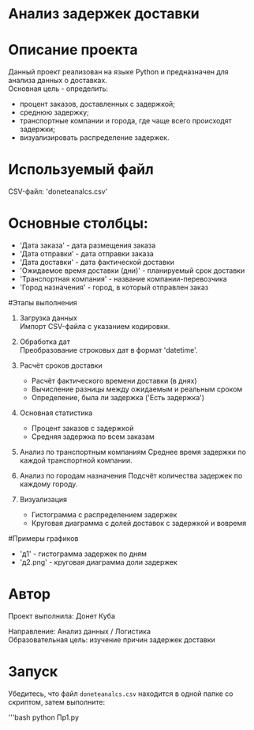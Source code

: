 # Анализ задержек доставки
# Описание проекта
Данный проект реализован на языке Python и предназначен для анализа данных о доставках.  
Основная цель - определить:
- процент заказов, доставленных с задержкой;
- среднюю задержку;
- транспортные компании и города, где чаще всего происходят задержки;
- визуализировать распределение задержек.

# Используемый файл
CSV-файл: 'doneteanalcs.csv'  

# Основные столбцы:
- 'Дата заказа' - дата размещения заказа
- 'Дата отправки' - дата отправки заказа
- 'Дата доставки' - дата фактической доставки
- 'Ожидаемое время доставки (дни)' - планируемый срок доставки
- 'Транспортная компания' - название компании-перевозчика
- 'Город назначения' - город, в который отправлен заказ

#Этапы выполнения

1. Загрузка данных  
   Импорт CSV-файла с указанием кодировки.

2. Обработка дат  
   Преобразование строковых дат в формат 'datetime'.

3. Расчёт сроков доставки 
   - Расчёт фактического времени доставки (в днях)
   - Вычисление разницы между ожидаемым и реальным сроком
   - Определение, была ли задержка ('Есть задержка')

4. Основная статистика
   - Процент заказов с задержкой
   - Средняя задержка по всем заказам

5. Анализ по транспортным компаниям
   Среднее время задержки по каждой транспортной компании.

6. Анализ по городам назначения
   Подсчёт количества задержек по каждому городу.

7. Визуализация
   - Гистограмма с распределением задержек
   - Круговая диаграмма с долей доставок с задержкой и вовремя


#Примеры графиков
- 'д1' - гистограмма задержек по дням  
- 'д2.png' - круговая диаграмма доли задержек

# Автор
Проект выполнила: Донет Куба 

Направление: Анализ данных / Логистика  
Образовательная цель: изучение причин задержек доставки 

# Запуск

Убедитесь, что файл `doneteanalcs.csv` находится в одной папке со скриптом, затем выполните:

'''bash
python Пр1.py
